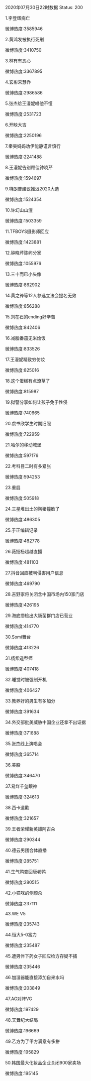 2020年07月30日22时数据
Status: 200

1.李登辉病亡

微博热度:3585946

2.黄鸿发被执行死刑

微博热度:3410750

3.林有有恶心

微博热度:3367895

4.玄彬宋慧乔

微博热度:2986586

5.张杰给王漫妮唱他不懂

微博热度:2531723

6.开映大吉

微博热度:2250196

7.秦昊妈妈劝伊能静谨言慎行

微博热度:2241488

8.王漫妮告别顾佳钟晓芹

微博热度:1594697

9.特朗普建议推迟2020大选

微博热度:1524354

10.许幻山山渣

微博热度:1503359

11.TFBOYS摄影师回应

微博热度:1423881

12.钟晓芹陈屿分家

微博热度:1055976

13.三十而已小头像

微博热度:862902

14.黄之锋等12人参选立法会提名无效

微博热度:856288

15.刘在石的ending好辛苦

微博热度:842406

16.减脂番茄无米烩饭

微博热度:833526

17.王漫妮精致穷仿妆

微博热度:825016

18.这个蛋糕有点潦草了

微博热度:815987

19.狱警分享如何让孩子免于性侵

微博热度:740665

20.虞书欣学生时期旧照

微博热度:722959

21.哈尔的移动城堡

微博热度:597176

22.考科目二时有多紧张

微博热度:594253

23.重启

微博热度:505918

24.三星堆出土的陶猪撞脸了

微博热度:486305

25.于正编辑记录

微博热度:482778

26.薇娅杨超越直播

微博热度:481103

27.抖音回应被判侵害用户信息

微博热度:469790

28.吉野家将关闭含中国市场内150家门店

微博热度:426195

29.海底捞检出大肠菌群门店已营业

微博热度:414770

30.Somi舞台

微博热度:413226

31.杨紫造型师

微博热度:407418

32.睡觉时被强制开机

微博热度:406427

33.教养好的男生有多加分

微博热度:391634

34.外交部批美威胁中国企业还拿不出证据

微博热度:371688

35.张杰线上演唱会

微博热度:365714

36.美股

微博热度:346470

37.易烊千玺眼神

微博热度:324613

38.西卡道歉

微博热度:321657

39.王者荣耀新英雄阿古朵

微博热度:290344

40.德云男团合体直播

微博热度:285751

41.生气鸭变回唐老鸭

微博热度:280515

42.小猫咪的侧颜杀

微博热度:237111

43.WE V5

微博热度:235743

44.恒大5-0富力

微博热度:235487

45.遭男伴下药女子回应检方存疑不捕

微博热度:235446

46.加湿器能直接添加自来水吗

微博热度:203849

47.AG对阵VG

微博热度:197429

48.天舞纪大结局

微博热度:196669

49.乙方为了甲方满意有多拼

微博热度:195829

50.韩国最大化妆品企业关闭900家卖场

微博热度:195145

